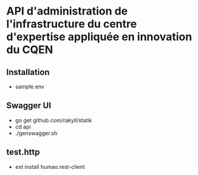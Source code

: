 # API d'administration de l'infrastructure du centre d'expertise appliquée en innovation du CQEN

## Installation

 * sample.env

## Swagger UI

 * go get github.com/rakyll/statik
 * cd api
 * ./genswagger.sh

## test.http

* ext install humao.rest-client